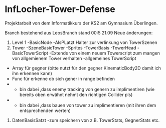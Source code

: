# InfLocher-Tower-Defense

Projektarbeit von dem Informatikkurs der KS2 am Gymnasium Überlingen.

Branch bestehend aus LeosBranch stand 00:5 21.09
Neue änderungen:

1. Level 1
-BasicNode
-AlsPLatzt Halter zur verlinkung von TowerSzenen
1. Tower
-SzeneBasicTower
-Sprites
-TowerBasis
-TowerHead
-BasicTowerScript 
-Extends von einem neuem Towerscript zum mangen von allgemienem Tower verhalten
-allgemeines TowerScript
- Array für gegner (bitte nutzt für den gegner KinematicBody2D damit ich ihn erkennen kann)
- Func für erkenne ob sich gener in range befinden
- + bin dabei ,dass enemy tracking von genern zu implimentiren (wie bereits oben erwähnt nehmt den richtigen Collider pls)
- + bin dabei ,dass bauen von tower zu implimentieren (mit ihren dem entsprechenden werten)
1. DatenBasisSatzt
-zum speichern von z.B. TowerStats, GegnerStats etc.
